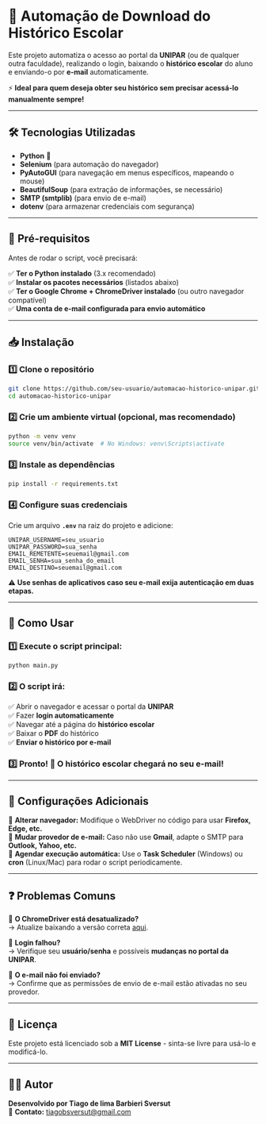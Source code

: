 # 📜 Automação de Download do Histórico Escolar  

Este projeto automatiza o acesso ao portal da **UNIPAR** (ou de qualquer outra faculdade), realizando o login, baixando o **histórico escolar** do aluno e enviando-o por **e-mail** automaticamente.  

⚡ **Ideal para quem deseja obter seu histórico sem precisar acessá-lo manualmente sempre!**  

---

## 🛠️ Tecnologias Utilizadas  

- **Python** 🐍  
- **Selenium** (para automação do navegador)  
- **PyAutoGUI** (para navegação em menus específicos, mapeando o mouse)  
- **BeautifulSoup** (para extração de informações, se necessário)  
- **SMTP (smtplib)** (para envio de e-mail)  
- **dotenv** (para armazenar credenciais com segurança)  

---

## 📌 Pré-requisitos  

Antes de rodar o script, você precisará:  

✅ **Ter o Python instalado** (3.x recomendado)  
✅ **Instalar os pacotes necessários** (listados abaixo)  
✅ **Ter o Google Chrome + ChromeDriver instalado** (ou outro navegador compatível)  
✅ **Uma conta de e-mail configurada para envio automático**  

---

## 📥 Instalação  

### 1️⃣ Clone o repositório  
```bash
git clone https://github.com/seu-usuario/automacao-historico-unipar.git
cd automacao-historico-unipar
```

### 2️⃣ Crie um ambiente virtual (opcional, mas recomendado)  
```bash
python -m venv venv
source venv/bin/activate  # No Windows: venv\Scripts\activate
```

### 3️⃣ Instale as dependências  
```bash
pip install -r requirements.txt
```

### 4️⃣ Configure suas credenciais  

Crie um arquivo **`.env`** na raiz do projeto e adicione:  
```env
UNIPAR_USERNAME=seu_usuario
UNIPAR_PASSWORD=sua_senha
EMAIL_REMETENTE=seuemail@gmail.com
EMAIL_SENHA=sua_senha_do_email
EMAIL_DESTINO=seuemail@gmail.com
```
⚠️ **Use senhas de aplicativos caso seu e-mail exija autenticação em duas etapas.**  

---

## 🚀 Como Usar  

### 1️⃣ Execute o script principal:  
```bash
python main.py
```

### 2️⃣ O script irá:  
✅ Abrir o navegador e acessar o portal da **UNIPAR**  
✅ Fazer **login automaticamente**  
✅ Navegar até a página do **histórico escolar**  
✅ Baixar o **PDF** do histórico  
✅ **Enviar o histórico por e-mail**  

### 3️⃣ **Pronto!** 🎉 O histórico escolar chegará no seu e-mail!  

---

## 📝 Configurações Adicionais  

🔹 **Alterar navegador:** Modifique o WebDriver no código para usar **Firefox, Edge, etc.**  
🔹 **Mudar provedor de e-mail:** Caso não use **Gmail**, adapte o SMTP para **Outlook, Yahoo, etc.**  
🔹 **Agendar execução automática:** Use o **Task Scheduler** (Windows) ou **cron** (Linux/Mac) para rodar o script periodicamente.  

---

## ❓ Problemas Comuns  

🔸 **O ChromeDriver está desatualizado?**  
→ Atualize baixando a versão correta [aqui](https://chromedriver.chromium.org/downloads).  

🔸 **Login falhou?**  
→ Verifique seu **usuário/senha** e possíveis **mudanças no portal da UNIPAR**.  

🔸 **O e-mail não foi enviado?**  
→ Confirme que as permissões de envio de e-mail estão ativadas no seu provedor.  

---

## 📜 Licença  

Este projeto está licenciado sob a **MIT License** - sinta-se livre para usá-lo e modificá-lo.  

---

## 👨‍💻 Autor  

**Desenvolvido por Tiago de lima Barbieri Sversut**  
📧 **Contato:** tiagobsversut@gmail.com  
